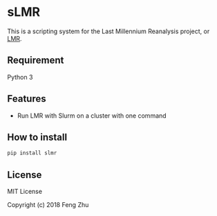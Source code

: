 # sLMR

This is a scripting system for the Last Millennium Reanalysis project,
or [LMR](https://atmos.washington.edu/~hakim/lmr/).

## Requirement
Python 3

## Features

+ Run LMR with Slurm on a cluster with one command

## How to install
```bash
pip install slmr
```

## License
MIT License

Copyright (c) 2018 Feng Zhu
